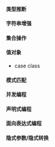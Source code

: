 #### 类型推断

#### 字符串增强

#### 集合操作

#### 值对象
* case class 

#### 模式匹配

#### 并发编程

#### 声明式编程

#### 面向表达式编程 

#### 隐式参数/隐式转换


